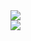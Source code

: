<a href="https://github.com/y9c">
  <img align="center" src="https://github-readme-stats.vercel.app/api?username=y9c&show_icons=true&theme=ayu-mirage" />
</a>
</br>
<a href="https://github.com/y9c">
   <img align="center" src="https://github-readme-stats-7vlsc5n0x-kitswas.vercel.app/api/top-langs/?username=y9c&langs_count=10&exclude_repo=biotools,y9c.github.io,mousedb,&layout=compact&card_width=444&theme=ayu-mirage" />
</a>
